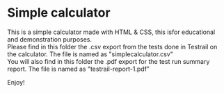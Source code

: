 # Simple calculator

This is a simple calculator made with HTML & CSS, this isfor educational and demonstration purposes.  
Please find in this folder the .csv export from the tests done in Testrail on the calculator. The file is named as "simplecalculator.csv"  
You will also find in this folder the .pdf export for the test run summary report. The file is named as "testrail-report-1.pdf"

Enjoy!